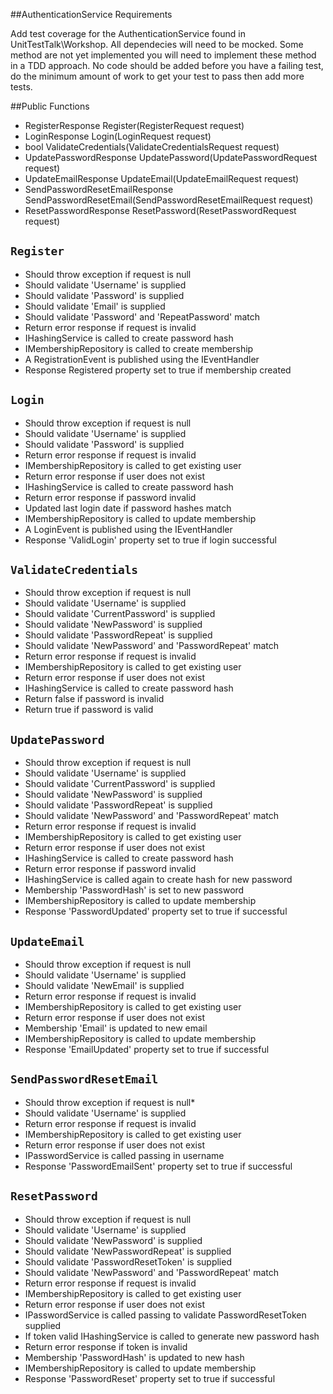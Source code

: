 ##AuthenticationService Requirements 

Add test coverage for the AuthenticationService found in UnitTestTalk\Workshop.  All dependecies will need to be mocked. Some method are not yet implemented you will need to implement these method in a TDD approach.  No code should be added before you have a failing test, do the minimum amount of work to get your test to pass then add more tests.    

##Public Functions

* RegisterResponse Register(RegisterRequest request)
* LoginResponse Login(LoginRequest request)
* bool ValidateCredentials(ValidateCredentialsRequest request)
* UpdatePasswordResponse UpdatePassword(UpdatePasswordRequest request)
* UpdateEmailResponse UpdateEmail(UpdateEmailRequest request)
* SendPasswordResetEmailResponse SendPasswordResetEmail(SendPasswordResetEmailRequest request)
* ResetPasswordResponse ResetPassword(ResetPasswordRequest request)

## `Register`

* Should throw exception if request is null
* Should validate 'Username' is supplied
* Should validate 'Password' is supplied
* Should validate 'Email' is supplied
* Should validate 'Password' and 'RepeatPassword' match
* Return error response if request is invalid
* IHashingService is called to create password hash  
* IMembershipRepository is called to create membership
* A RegistrationEvent is published using the IEventHandler
* Response Registered property set to true if membership created

## `Login`

* Should throw exception if request is null 
* Should validate 'Username' is supplied
* Should validate 'Password' is supplied
* Return error response if request is invalid
* IMembershipRepository is called to get existing user 
* Return error response if user does not exist
* IHashingService is called to create password hash
* Return error response if password invalid  
* Updated last login date if password hashes match
* IMembershipRepository is called to update membership
* A LoginEvent is published using the IEventHandler
* Response 'ValidLogin' property set to true if login successful 

## `ValidateCredentials`

* Should throw exception if request is null 
* Should validate 'Username' is supplied
* Should validate 'CurrentPassword' is supplied
* Should validate 'NewPassword' is supplied
* Should validate 'PasswordRepeat' is supplied
* Should validate 'NewPassword' and 'PasswordRepeat' match
* Return error response if request is invalid
* IMembershipRepository is called to get existing user 
* Return error response if user does not exist
* IHashingService is called to create password hash
* Return false if password is invalid  
* Return true if password is valid 

## `UpdatePassword`

* Should throw exception if request is null
* Should validate 'Username' is supplied
* Should validate 'CurrentPassword' is supplied
* Should validate 'NewPassword' is supplied
* Should validate 'PasswordRepeat' is supplied
* Should validate 'NewPassword' and 'PasswordRepeat' match
* Return error response if request is invalid
* IMembershipRepository is called to get existing user 
* Return error response if user does not exist
* IHashingService is called to create password hash
* Return error response if password invalid  
* IHashingService is called again to create hash for new password
* Membership 'PasswordHash' is set to new password
* IMembershipRepository is called to update membership
* Response 'PasswordUpdated' property set to true if successful 

## `UpdateEmail`

* Should throw exception if request is null
* Should validate 'Username' is supplied
* Should validate 'NewEmail' is supplied
* Return error response if request is invalid
* IMembershipRepository is called to get existing user 
* Return error response if user does not exist  
* Membership 'Email' is updated to new email
* IMembershipRepository is called to update membership
* Response 'EmailUpdated' property set to true if successful 

## `SendPasswordResetEmail`

* Should throw exception if request is null* 
* Should validate 'Username' is supplied
* Return error response if request is invalid
* IMembershipRepository is called to get existing user 
* Return error response if user does not exist  
* IPasswordService is called passing in username
* Response 'PasswordEmailSent' property set to true if successful

## `ResetPassword`

* Should throw exception if request is null
* Should validate 'Username' is supplied 
* Should validate 'NewPassword' is supplied
* Should validate 'NewPasswordRepeat' is supplied
* Should validate 'PasswordResetToken' is supplied
* Should validate 'NewPassword' and 'PasswordRepeat' match
* Return error response if request is invalid
* IMembershipRepository is called to get existing user 
* Return error response if user does not exist  
* IPasswordService is called passing to validate PasswordResetToken supplied
* If token valid IHashingService is called to generate new password hash
* Return error response if token is invalid 
* Membership 'PasswordHash' is updated to new hash  
* IMembershipRepository is called to update membership
* Response 'PasswordReset' property set to true if successful  
